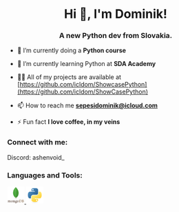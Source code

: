 <h1 align="center">Hi 👋, I'm Dominik!</h1>
<h3 align="center">A new Python dev from Slovakia.</h3>


- 🔭 I’m currently doing a **Python course**


- 🌱 I’m currently learning Python at **SDA Academy**


- 👨‍💻 All of my projects are available at [https://github.com/icldom/ShowcasePython](https://github.com/icldom/ShowCasePython)


- 📫 How to reach me **sepesidominik@icloud.com**


- ⚡ Fun fact **I love coffee, in my veins**


<h3 align="left">Connect with me:</h3>
<p align="left">
  Discord: ashenvoid_
</p>


<h3 align="left">Languages and Tools:</h3>
<p align="left"> <a href="https://www.mongodb.com/" target="_blank" rel="noreferrer"> <img src="https://raw.githubusercontent.com/devicons/devicon/master/icons/mongodb/mongodb-original-wordmark.svg" alt="mongodb" width="40" height="40"/> </a> <a href="https://www.python.org" target="_blank" rel="noreferrer"> <img src="https://raw.githubusercontent.com/devicons/devicon/master/icons/python/python-original.svg" alt="python" width="40" height="40"/> </a> </p>
